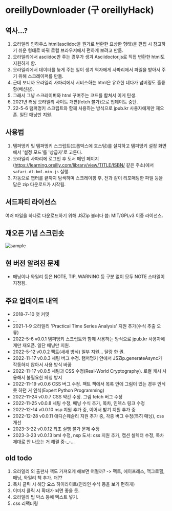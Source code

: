 # oreillyDownloader (구 oreillyHack)

## 역사...?
1. 오라일리 인하우스 html(asciidoc을 뭔가로 변환한 요상한 형태)을 편집 시 참고하기 쉬운 형태로 바꿔 로컬 브라우저에서 편하게 보려고 만듦.
2. 오라일리에서 asciidoc만 주는 경우가 생겨 Asciidoctor.js로 직접 변환한 html도 지원하게 함.
3. 오라일리에서 데이터를 늦게 주는 일이 생겨 역자에게 사파리에서 파일을 받아서 주기 위해 스크레이퍼를 만듦.
4. 근데 보니까 오라일리 사파리에서 서비스하는 html은 유효한 데다가 넘버링도 훌륭함(배신감).
5. 그래서 그냥 스크레이퍼와 html 꾸며주는 코드를 합쳐서 이게 탄생.
6. 2021년 러닝 오라일리 사이트 개편(fetch 불가)으로 업데이트 중단.
7. 22-5-6 탬퍼멍키 스크립트와 함께 사용하는 방식으로 jpub.kr 사용자에게만 재오픈. 일단 매닝만 지원.

## 사용법
1. 탬퍼멍키 및 탬퍼멍키 스크립트(드롭박스에 호스팅)를 설치하고 탬퍼멍키 설정 화면에서 '설정 모드'를 '상급자'로 고른다.
2. 오라일리 사파리에 로그인 후 도서 메인 페이지(https://learning.oreilly.com/library/view/TITLE/ISBN/ 같은 주소)에서 `safari-dl-bml.min.js` 실행.
3. 자동으로 챕터를 끝까지 탐색하며 스크레이핑 후, 전과 같이 리포매팅한 파일 등을 담은 zip 다운로드가 시작됨.

## 서드파티 라이선스
여러 파일을 하나로 다운로드하기 위해 JSZip 불러다 씀: MIT/GPLv3 이중 라이선스.

## 재오픈 기념 스크린숏
![sample](https://user-images.githubusercontent.com/8731054/166978684-28aa7074-298c-4be8-82f5-bb51568cec99.png)

## 현 버전 알려진 문제
- 매닝이나 와일리 등은 NOTE, TIP, WARNING 등 구분 없이 모두 NOTE 스타일이 지정됨.

## 주요 업데이트 내역
- 2018-7-10 첫 커밋
- ...
- 2021-1-9 오라일리 'Practical Time Series Analysis' 지원 추가(수식 추출 오류)
- 2022-5-6 v0.0.1 탬퍼멍키 스크립트와 함께 사용하는 방식으로 jpub.kr 사용자에게만 재오픈. 일단 매닝만 지원.
- 2022-5-12 v0.0.2 팩트(새새 방식) 일부 지원... 달랑 한 권.
- 2022-11-17 v0.0.3 세팅 버그 수정. 탬퍼멍키 안에서 JSZip.generateAsync가 작동하지 않아서 사용 방식 바꿈
- 2022-11-17 v0.0.5 세팅과 CSS 수정(Real-World Cryptography). 로컬 캐시 사용해서 불필요한 페칭 방지
- 2022-11-19 v0.0.6 CSS 버그 수정. 팩트 책에서 목록 안에 그림이 있는 경우 인식 못 하던 거 인식(Expert Python Programming)
- 2022-11-24 v0.0.7 CSS 약간 수정. 그림 fetch 버그 수정
- 2022-11-25 v0.0.8 세팅 수정, 매닝 수식 추가, 목차, 인덱스 링크 수정
- 2022-12-14 v0.0.10 nsp 지원 추가 중, 이어서 받기 지원 추가 중
- 2022-12-28 v0.0.11 애디슨웨슬리 지원 추가 중, 각종 버그 수정(특히 매닝), css 개선
- 2023-3-22 v0.0.12 최초 실행 불가 문제 수정
- 2023-3-23 v0.0.13 bml 수정, nsp 도서: css 지원 추가, 캡션 셀렉터 수정, 목차 제대로 안 나오는 거 해결 중-_-...

## old todo
1. 오라일리 외 출판사 책도 가져오게 해보면 어떨까? -> 팩트, 에이프레스, 맥그로힐, 매닝, 와일리 책 추가. 더??
2. 목차 클릭 시 해당 요소 하이라이트(인라인 수식 등을 보기 편하게)
3. 이미지 클릭 시 확대가 되면 좋을 듯.
4. 오라일리 팁 박스 등에 텍스트 넣기.
5. css 리팩터링